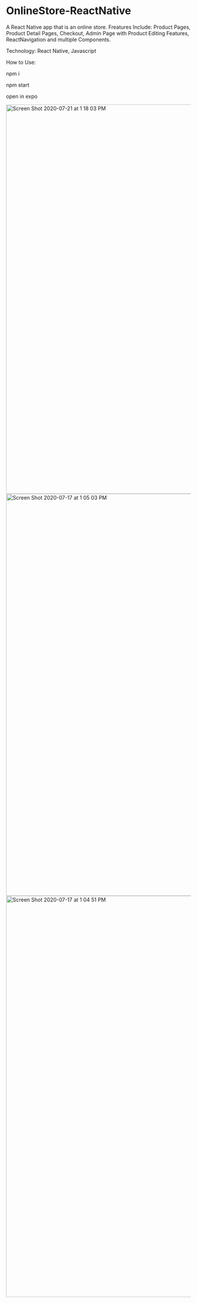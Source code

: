# OnlineStore-ReactNative

A React Native app that is an online store.  Freatures Include: Product Pages, Product Detail Pages, Checkout, 
Admin Page with Product Editing Features, ReactNavigation and multiple Components.

Technology: React Native, Javascript

How to Use:

npm i

npm start

open in expo 

<img width="1062" alt="Screen Shot 2020-07-21 at 1 18 03 PM" src="https://user-images.githubusercontent.com/50594925/88217418-5de5af00-cc13-11ea-8348-c77ce8c156ab.png">
<img width="1097" alt="Screen Shot 2020-07-17 at 1 05 03 PM" src="https://user-images.githubusercontent.com/50594925/88217783-e49a8c00-cc13-11ea-9fbf-850a6c54df04.png">
<img width="1095" alt="Screen Shot 2020-07-17 at 1 04 51 PM" src="https://user-images.githubusercontent.com/50594925/88217785-e5cbb900-cc13-11ea-8080-583f032ae132.png">


